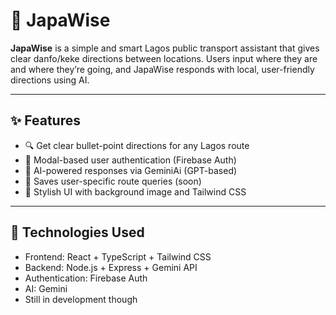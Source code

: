 # 🚐 JapaWise

**JapaWise** is a simple and smart Lagos public transport assistant that gives clear danfo/keke directions between locations. Users input where they are and where they’re going, and JapaWise responds with local, user-friendly directions using AI.

---

## ✨ Features

- 🔍 Get clear bullet-point directions for any Lagos route
- 👤 Modal-based user authentication (Firebase Auth)
- 🧠 AI-powered responses via GeminiAi (GPT-based)
- 💾 Saves user-specific route queries (soon)
- 🌆 Stylish UI with background image and Tailwind CSS

---

## 🚀 Technologies Used

- Frontend: React + TypeScript + Tailwind CSS
- Backend: Node.js + Express + Gemini API
- Authentication: Firebase Auth
- AI: Gemini
- Still in development though
